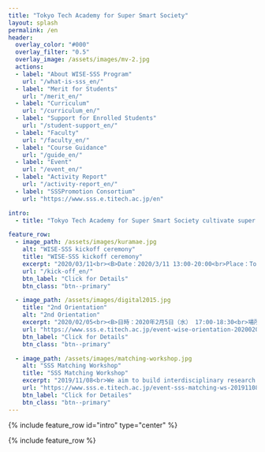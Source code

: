 ```yaml
---
title: "Tokyo Tech Academy for Super Smart Society"
layout: splash
permalink: /en
header:
  overlay_color: "#000"
  overlay_filter: "0.5"
  overlay_image: /assets/images/mv-2.jpg
  actions:
  - label: "About WISE-SSS Program"
    url: "/what-is-sss_en/"
  - label: "Merit for Students"
    url: "/merit_en/"
  - label: "Curriculum"
    url: "/curriculum_en/"
  - label: "Support for Enrolled Students"
    url: "/student-support_en/"
  - label: "Faculty"
    url: "/faculty_en/"
  - label: "Course Guidance"
    url: "/guide_en/"
  - label: "Event"
    url: "/event_en/"
  - label: "Activity Report"
    url: "/activity-report_en/"
  - label: "SSSPromotion Consortium"
    url: "https://www.sss.e.titech.ac.jp/en"

intro:
  - title: "Tokyo Tech Academy for Super Smart Society cultivate super doctor leading future society, based on the fusion of society-collaborated education (open education) and interdisciplinary collaboration reseach (open innovation)"

feature_row:
  - image_path: /assets/images/kuramae.jpg
    alt: "WISE-SSS kickoff ceremony"
    title: "WISE-SSS kickoff ceremony"
    excerpt: "2020/03/11<br><B>Date：2020/3/11 13:00-20:00<br>Place：Tokyo Tech Front <br>Ookayama Campus, Tokyo Tech</B><br>The *Super Smart Social Education Program Based on Cutting-edge Quantum Science*, an adopted graduate program of excellence in 2019 by MEXT, aims to promote open education (society-collaborated education) and open innovation (interdisciplinary research) through collaboration with national research institutes, industries, local governments, and overseas institutions via the tight cooperation with SSS promotion consortium. We will cultivate society-leading super doctors capable of fusing cutting-edge quantum science and technologies in both cyber and physical space. The consortium officials and special advisors have been invited to hold the kick-off ceremony for the Tokyo Tech Academy for the Super Smart Society at the above date and time. Please join us. "
    url: "/kick-off_en/"
    btn_label: "Click for Details"
    btn_class: "btn--primary"

  - image_path: /assets/images/digital2015.jpg
    title: "2nd Orientation"
    alt: "2nd Orientation"
    excerpt: "2020/02/05<br><B>日時：2020年2月5日（水） 17:00-18:30<br>場所：東京工業大学 大岡山キャンパス <br>大岡山西講義棟１（W531）<br>[レクチャーシアター](http://www.mono.titech.ac.jp/~kokusai/TLT.html)</B><br>2020年4月の超スマート社会卓越教育課程のプログラム開始に先立ち、2月～3月に第一期生の所属選抜を実施します。 それに伴いまして、下記要領にて第２回オリエンテーションを開催しますので、本プログラムにご興味のある方は奮ってご参加ください。"
    url: "https://www.sss.e.titech.ac.jp/event-wise-orientation-20200205/"
    btn_label: "Click for Details"
    btn_class: "btn--primary"

  - image_path: /assets/images/matching-workshop.jpg
    alt: "SSS Matching Workshop"
    title: "SSS Matching Workshop"
    excerpt: "2019/11/08<br>We aim to build interdisciplinary research teams by matching the needs of consortium participating partners with the technical and human resources of Tokyo Tech faculties and students. The aim is to provide a playground for faculty members and students in various fields to have direct discussion with participating consortium partners. This time, we aim to create more matching opportunities by holding concurrently S-Round (Seeds) and N-Round (Needs), which were held twice last year, at the same time."
    url: "https://www.sss.e.titech.ac.jp/event-sss-matching-ws-20191108/"
    btn_label: "Click for Detailes"
    btn_class: "btn--primary"
---
```


{% include feature_row id="intro" type="center" %}

{% include feature_row %}
